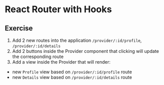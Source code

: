 # React Router with Hooks

## Exercise

1. Add 2 new routes into the application `/provider/:id/profile`, `/provider/:id/details`
2. Add 2 buttons inside the Provider component that clicking will update the corresponding route
3. Add a view inside the Provider that will render:
- new `Profile` view based on `/provider/:id/profile` route
- new `Details` view based on `/provider/:id/details` route